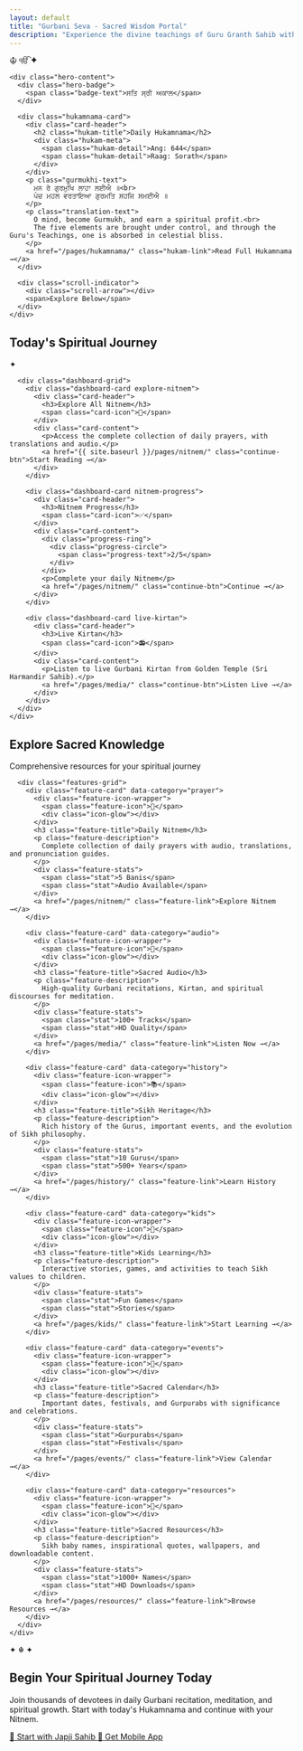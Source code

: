 ```yaml
---
layout: default
title: "Gurbani Seva - Sacred Wisdom Portal"
description: "Experience the divine teachings of Guru Granth Sahib with audio, translations, and spiritual guidance"
---
```


<main class="main-content">
  <section class="hero-section">
    <div class="hero-backdrop">
      <div class="floating-elements">
        <span class="floating-khanda">☬</span>
        <span class="floating-om">ੴ</span>
        <span class="floating-star">✦</span>
      </div>
    </div>
    
    <div class="hero-content">
      <div class="hero-badge">
        <span class="badge-text">ਸਤਿ ਸ੍ਰੀ ਅਕਾਲ</span>
      </div>
      
      <div class="hukamnama-card">
        <div class="card-header">
          <h2 class="hukam-title">Daily Hukamnama</h2>
          <div class="hukam-meta">
            <span class="hukam-detail">Ang: 644</span>
            <span class="hukam-detail">Raag: Sorath</span>
          </div>
        </div>
        <p class="gurmukhi-text">
          ਮਨ ਰੇ ਗੁਰਮੁਖਿ ਲਾਹਾ ਲਈਐ ॥<br>
          ਪੰਚ ਮਹਲ ਵਰਤਾਇਆ ਗੁਰਮਤਿ ਸਹਜਿ ਸਮਈਐ ॥
        </p>
        <p class="translation-text">
          O mind, become Gurmukh, and earn a spiritual profit.<br>
          The five elements are brought under control, and through the Guru's Teachings, one is absorbed in celestial bliss.
        </p>
        <a href="/pages/hukamnama/" class="hukam-link">Read Full Hukamnama →</a>
      </div>
      
      <div class="scroll-indicator">
        <div class="scroll-arrow"></div>
        <span>Explore Below</span>
      </div>
    </div>

  </section>

  <section class="dashboard-section">
    <div class="container">
      <div class="section-header">
        <h2 class="section-title">Today's Spiritual Journey</h2>
        <div class="title-ornament">✦</div>
      </div>
      
      <div class="dashboard-grid">
        <div class="dashboard-card explore-nitnem">
          <div class="card-header">
            <h3>Explore All Nitnem</h3>
            <span class="card-icon">📖</span>
          </div>
          <div class="card-content">
            <p>Access the complete collection of daily prayers, with translations and audio.</p>
            <a href="{{ site.baseurl }}/pages/nitnem/" class="continue-btn">Start Reading →</a>
          </div>
        </div>
        
        <div class="dashboard-card nitnem-progress">
          <div class="card-header">
            <h3>Nitnem Progress</h3>
            <span class="card-icon">✅</span>
          </div>
          <div class="card-content">
            <div class="progress-ring">
              <div class="progress-circle">
                <span class="progress-text">2/5</span>
              </div>
            </div>
            <p>Complete your daily Nitnem</p>
            <a href="/pages/nitnem/" class="continue-btn">Continue →</a>
          </div>
        </div>
        
        <div class="dashboard-card live-kirtan">
          <div class="card-header">
            <h3>Live Kirtan</h3>
            <span class="card-icon">📻</span>
          </div>
          <div class="card-content">
            <p>Listen to live Gurbani Kirtan from Golden Temple (Sri Harmandir Sahib).</p>
            <a href="/pages/media/" class="continue-btn">Listen Live →</a>
          </div>
        </div>
      </div>
    </div>
  </section>

  <section class="features-section">
    <div class="container">
      <div class="section-header">
        <h2 class="section-title">Explore Sacred Knowledge</h2>
        <p class="section-subtitle">Comprehensive resources for your spiritual journey</p>
      </div>
      
      <div class="features-grid">
        <div class="feature-card" data-category="prayer">
          <div class="feature-icon-wrapper">
            <span class="feature-icon">🙏</span>
            <div class="icon-glow"></div>
          </div>
          <h3 class="feature-title">Daily Nitnem</h3>
          <p class="feature-description">
            Complete collection of daily prayers with audio, translations, and pronunciation guides.
          </p>
          <div class="feature-stats">
            <span class="stat">5 Banis</span>
            <span class="stat">Audio Available</span>
          </div>
          <a href="/pages/nitnem/" class="feature-link">Explore Nitnem →</a>
        </div>
        
        <div class="feature-card" data-category="audio">
          <div class="feature-icon-wrapper">
            <span class="feature-icon">🎵</span>
            <div class="icon-glow"></div>
          </div>
          <h3 class="feature-title">Sacred Audio</h3>
          <p class="feature-description">
            High-quality Gurbani recitations, Kirtan, and spiritual discourses for meditation.
          </p>
          <div class="feature-stats">
            <span class="stat">100+ Tracks</span>
            <span class="stat">HD Quality</span>
          </div>
          <a href="/pages/media/" class="feature-link">Listen Now →</a>
        </div>
        
        <div class="feature-card" data-category="history">
          <div class="feature-icon-wrapper">
            <span class="feature-icon">📚</span>
            <div class="icon-glow"></div>
          </div>
          <h3 class="feature-title">Sikh Heritage</h3>
          <p class="feature-description">
            Rich history of the Gurus, important events, and the evolution of Sikh philosophy.
          </p>
          <div class="feature-stats">
            <span class="stat">10 Gurus</span>
            <span class="stat">500+ Years</span>
          </div>
          <a href="/pages/history/" class="feature-link">Learn History →</a>
        </div>
        
        <div class="feature-card" data-category="kids">
          <div class="feature-icon-wrapper">
            <span class="feature-icon">👶</span>
            <div class="icon-glow"></div>
          </div>
          <h3 class="feature-title">Kids Learning</h3>
          <p class="feature-description">
            Interactive stories, games, and activities to teach Sikh values to children.
          </p>
          <div class="feature-stats">
            <span class="stat">Fun Games</span>
            <span class="stat">Stories</span>
          </div>
          <a href="/pages/kids/" class="feature-link">Start Learning →</a>
        </div>
        
        <div class="feature-card" data-category="events">
          <div class="feature-icon-wrapper">
            <span class="feature-icon">📅</span>
            <div class="icon-glow"></div>
          </div>
          <h3 class="feature-title">Sacred Calendar</h3>
          <p class="feature-description">
            Important dates, festivals, and Gurpurabs with significance and celebrations.
          </p>
          <div class="feature-stats">
            <span class="stat">Gurpurabs</span>
            <span class="stat">Festivals</span>
          </div>
          <a href="/pages/events/" class="feature-link">View Calendar →</a>
        </div>
        
        <div class="feature-card" data-category="resources">
          <div class="feature-icon-wrapper">
            <span class="feature-icon">💎</span>
            <div class="icon-glow"></div>
          </div>
          <h3 class="feature-title">Sacred Resources</h3>
          <p class="feature-description">
            Sikh baby names, inspirational quotes, wallpapers, and downloadable content.
          </p>
          <div class="feature-stats">
            <span class="stat">1000+ Names</span>
            <span class="stat">HD Downloads</span>
          </div>
          <a href="/pages/resources/" class="feature-link">Browse Resources →</a>
        </div>
      </div>
    </div>
  </section>

  <section class="cta-section">
    <div class="container">
      <div class="cta-content">
        <div class="cta-ornament">✦ ☬ ✦</div>
        <h2 class="cta-title">Begin Your Spiritual Journey Today</h2>
        <p class="cta-description">
          Join thousands of devotees in daily Gurbani recitation, meditation, and spiritual growth.
          Start with today's Hukamnama and continue with your Nitnem.
        </p>
        <div class="cta-buttons-secondary">
          <a href="/pages/nitnem/japji-sahib/" class="btn btn-primary btn-large">
            <span class="btn-icon">🌅</span>
            Start with Japji Sahib
          </a>
          <a href="/pages/downloads/" class="btn btn-outline">
            <span class="btn-icon">📱</span>
            Get Mobile App
          </a>
        </div>
      </div>
    </div>
  </section>

</main>
